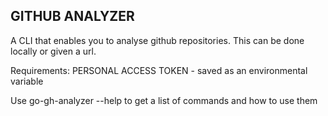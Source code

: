 ## GITHUB ANALYZER

A CLI that enables you to analyse github repositories. This can be done locally or given a url. 

Requirements:
PERSONAL ACCESS TOKEN - saved as an environmental variable

Use go-gh-analyzer --help to get a list of commands and how to use them
